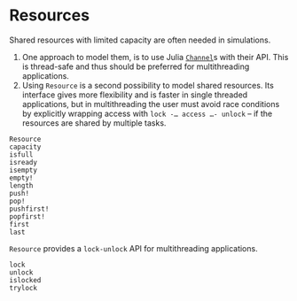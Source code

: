 # Resources

Shared resources with limited capacity are often needed in simulations.

1. One approach to model them, is to use Julia [`Channel`](https://docs.julialang.org/en/v1/base/parallel/#Base.Channel)s with their API. This is thread-safe and thus should be preferred for multithreading applications.
2. Using `Resource` is a second possibility to model shared resources. Its interface gives more flexibility and is faster in single threaded applications, but in multithreading the user must avoid race conditions by explicitly wrapping access with `lock -… access …- unlock` – if the resources are shared by multiple tasks.

```@docs
Resource
capacity
isfull
isready
isempty
empty!
length
push!
pop!
pushfirst!
popfirst!
first
last
```

`Resource` provides a `lock-unlock` API for multithreading applications.

```@docs
lock
unlock
islocked
trylock
```

